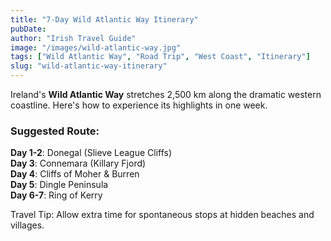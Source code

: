 ```yaml
---
title: "7-Day Wild Atlantic Way Itinerary"
pubDate:
author: "Irish Travel Guide"
image: "/images/wild-atlantic-way.jpg"
tags: ["Wild Atlantic Way", "Road Trip", "West Coast", "Itinerary"]
slug: "wild-atlantic-way-itinerary"
---
```


Ireland's **Wild Atlantic Way** stretches 2,500 km along the dramatic western coastline. Here's how to experience its highlights in one week.

### Suggested Route:

**Day 1-2**: Donegal (Slieve League Cliffs)  
**Day 3**: Connemara (Killary Fjord)  
**Day 4**: Cliffs of Moher & Burren  
**Day 5**: Dingle Peninsula  
**Day 6-7**: Ring of Kerry

Travel Tip: Allow extra time for spontaneous stops at hidden beaches and villages.

